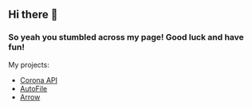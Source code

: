 ## Hi there 👋
### So yeah you stumbled across my page! Good luck and have fun!


My projects:
- <a href="https://github.com/vividsystem/corona_api">Corona API</a>
- <a href="https://github.com/vividsystem/autofile">AutoFile</a>
- <a href="https://github.com/vividsystem/arrow">Arrow</a>

